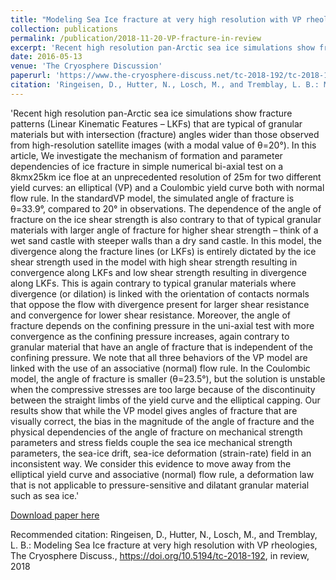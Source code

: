```yaml
---
title: "Modeling Sea Ice fracture at very high resolution with VP rheologies (In Review)"
collection: publications
permalink: /publication/2018-11-20-VP-fracture-in-review
excerpt: 'Recent high resolution pan-Arctic sea ice simulations show fracture patterns (Linear Kinematic Features – LKFs) that are typical of granular materials but with intersection (fracture) angles wider than those observed from high-resolution satellite images (with a modal value of θ=20°). In this article, We investigate the mechanism of formation and parameter dependencies of ice fracture in simple numerical bi-axial test on a 8kmx25km ice floe at an unprecedented resolution of 25m for two different yield curves: an elliptical (VP) and a Coulombic yield curve both with normal flow rule. In the standardVP model, the simulated angle of fracture is θ=33.9°, compared to 20° in observations. The dependence of the angle of fracture on the ice shear strength is also contrary to that of typical granular materials with larger angle of fracture for higher shear strength – think of a wet sand castle with steeper walls than a dry sand castle. In this model, the divergence along the fracture lines (or LKFs) is entirely dictated by the ice shear strength used in the model with high shear strength resulting in convergence along LKFs and low shear strength resulting in divergence along LKFs. This is again contrary to typical granular materials where divergence (or dilation) is linked with the orientation of contacts normals that oppose the flow with divergence present for larger shear resistance and convergence for lower shear resistance. Moreover, the angle of fracture depends on the confining pressure in the uni-axial test with more convergence as the confining pressure increases, again contrary to granular material that have an angle of fracture that is independent of the confining pressure. We note that all three behaviors of the VP model are linked with the use of an associative (normal) flow rule. In the Coulombic model, the angle of fracture is smaller (θ=23.5°), but the solution is unstable when the compressive stresses are too large because of the discontinuity between the straight limbs of the yield curve and the elliptical capping. Our results show that while the VP model gives angles of fracture that are visually correct, the bias in the magnitude of the angle of fracture and the physical dependencies of the angle of fracture on mechanical strength parameters and stress fields couple the sea ice mechanical strength parameters, the sea-ice drift, sea-ice deformation (strain-rate) field in an inconsistent way. We consider this evidence to move away from the elliptical yield curve and associative (normal) flow rule, a deformation law that is not applicable to pressure-sensitive and dilatant granular material such as sea ice.'
date: 2016-05-13
venue: 'The Cryosphere Discussion'
paperurl: 'https://www.the-cryosphere-discuss.net/tc-2018-192/tc-2018-192.pdf'
citation: 'Ringeisen, D., Hutter, N., Losch, M., and Tremblay, L. B.: Modeling Sea Ice fracture at very high resolution with VP rheologies, The Cryosphere Discuss., https://doi.org/10.5194/tc-2018-192, in review, 2018'
---
```


'Recent high resolution pan-Arctic sea ice simulations show fracture patterns (Linear Kinematic Features – LKFs) that are typical of granular materials but with intersection (fracture) angles wider than those observed from high-resolution satellite images (with a modal value of θ=20°). In this article, We investigate the mechanism of formation and parameter dependencies of ice fracture in simple numerical bi-axial test on a 8kmx25km ice floe at an unprecedented resolution of 25m for two different yield curves: an elliptical (VP) and a Coulombic yield curve both with normal flow rule. In the standardVP model, the simulated angle of fracture is θ=33.9°, compared to 20° in observations. The dependence of the angle of fracture on the ice shear strength is also contrary to that of typical granular materials with larger angle of fracture for higher shear strength – think of a wet sand castle with steeper walls than a dry sand castle. In this model, the divergence along the fracture lines (or LKFs) is entirely dictated by the ice shear strength used in the model with high shear strength resulting in convergence along LKFs and low shear strength resulting in divergence along LKFs. This is again contrary to typical granular materials where divergence (or dilation) is linked with the orientation of contacts normals that oppose the flow with divergence present for larger shear resistance and convergence for lower shear resistance. Moreover, the angle of fracture depends on the confining pressure in the uni-axial test with more convergence as the confining pressure increases, again contrary to granular material that have an angle of fracture that is independent of the confining pressure. We note that all three behaviors of the VP model are linked with the use of an associative (normal) flow rule. In the Coulombic model, the angle of fracture is smaller (θ=23.5°), but the solution is unstable when the compressive stresses are too large because of the discontinuity between the straight limbs of the yield curve and the elliptical capping. Our results show that while the VP model gives angles of fracture that are visually correct, the bias in the magnitude of the angle of fracture and the physical dependencies of the angle of fracture on mechanical strength parameters and stress fields couple the sea ice mechanical strength parameters, the sea-ice drift, sea-ice deformation (strain-rate) field in an inconsistent way. We consider this evidence to move away from the elliptical yield curve and associative (normal) flow rule, a deformation law that is not applicable to pressure-sensitive and dilatant granular material such as sea ice.'

[Download paper here](https://www.the-cryosphere-discuss.net/tc-2018-192/tc-2018-192.pdf)

Recommended citation: Ringeisen, D., Hutter, N., Losch, M., and Tremblay, L. B.: Modeling Sea Ice fracture at very high resolution with VP rheologies, The Cryosphere Discuss., https://doi.org/10.5194/tc-2018-192, in review, 2018
